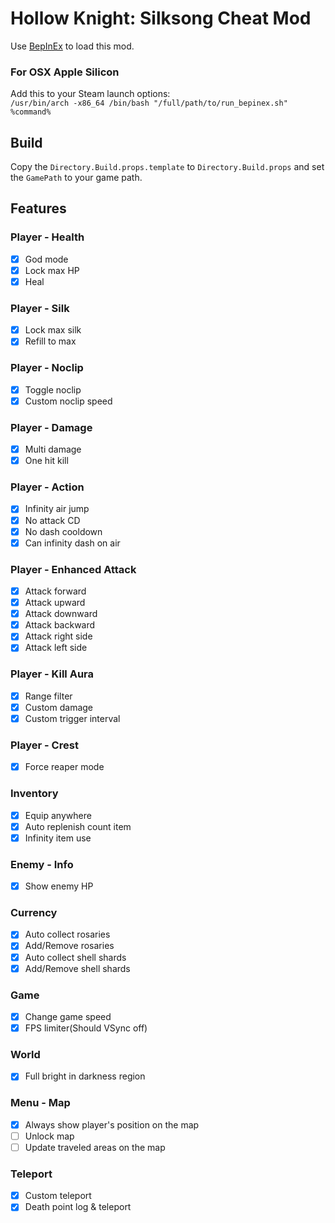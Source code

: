 ﻿# Hollow Knight: Silksong Cheat Mod

Use [BepInEx](https://github.com/BepInEx/BepInEx) to load this mod.

### For OSX Apple Silicon

Add this to your Steam launch options:  
`/usr/bin/arch -x86_64 /bin/bash "/full/path/to/run_bepinex.sh" %command%`

## Build

Copy the `Directory.Build.props.template` to `Directory.Build.props` and set the `GamePath` to your game path.

## Features

### Player - Health

- [x] God mode
- [x] Lock max HP
- [x] Heal

### Player - Silk

- [x] Lock max silk
- [x] Refill to max

### Player - Noclip

- [x] Toggle noclip
- [x] Custom noclip speed

### Player - Damage

- [x] Multi damage
- [x] One hit kill

### Player - Action

- [x] Infinity air jump
- [x] No attack CD
- [x] No dash cooldown
- [x] Can infinity dash on air

### Player - Enhanced Attack

- [x] Attack forward
- [x] Attack upward
- [x] Attack downward
- [x] Attack backward
- [x] Attack right side
- [x] Attack left side

### Player - Kill Aura

- [x] Range filter
- [x] Custom damage
- [x] Custom trigger interval

### Player - Crest

- [x] Force reaper mode

### Inventory

- [x] Equip anywhere
- [x] Auto replenish count item
- [x] Infinity item use

### Enemy - Info

- [x] Show enemy HP

### Currency

- [x] Auto collect rosaries
- [x] Add/Remove rosaries
- [x] Auto collect shell shards
- [x] Add/Remove shell shards

### Game

- [x] Change game speed
- [x] FPS limiter(Should VSync off)

### World

- [x] Full bright in darkness region

### Menu - Map

- [x] Always show player's position on the map
- [ ] Unlock map
- [ ] Update traveled areas on the map

### Teleport

- [x] Custom teleport
- [x] Death point log & teleport